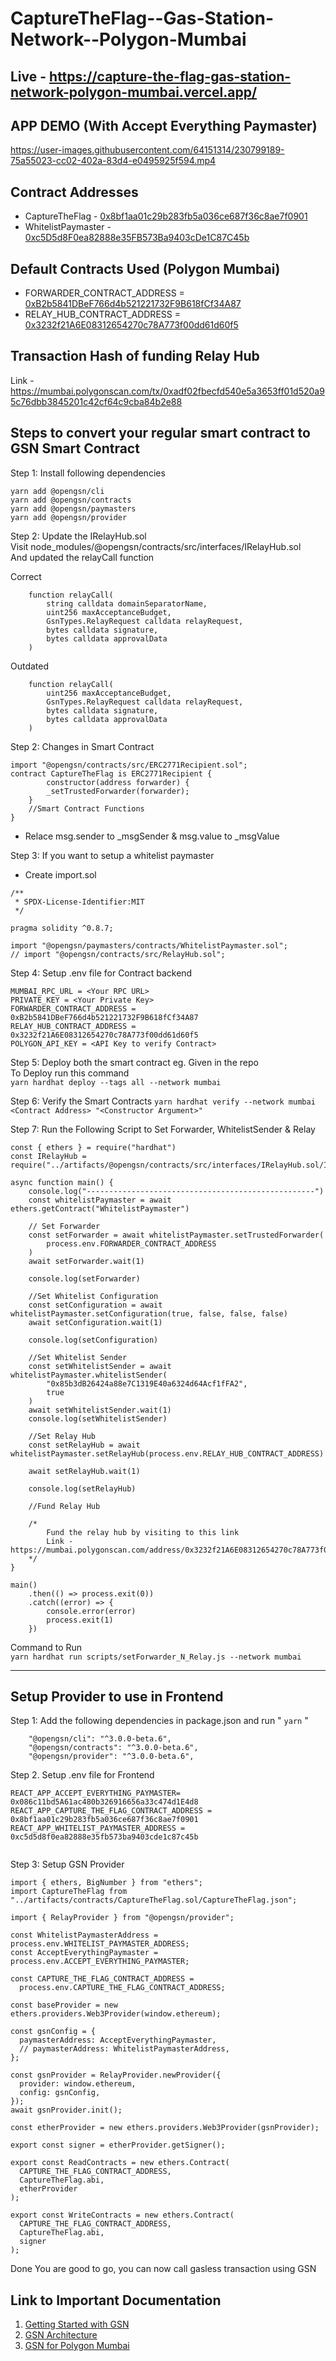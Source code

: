# CaptureTheFlag--Gas-Station-Network--Polygon-Mumbai
## Live - https://capture-the-flag-gas-station-network-polygon-mumbai.vercel.app/
## APP DEMO (With Accept Everything Paymaster)
https://user-images.githubusercontent.com/64151314/230799189-75a55023-cc02-402a-83d4-e0495925f594.mp4





## Contract Addresses

- CaptureTheFlag - [0x8bf1aa01c29b283fb5a036ce687f36c8ae7f0901](https://mumbai.polygonscan.com/address/0x8bf1aa01c29b283fb5a036ce687f36c8ae7f0901)
- WhitelistPaymaster - [0xc5D5d8F0ea82888e35FB573Ba9403cDe1C87C45b](https://mumbai.polygonscan.com/address/0xc5D5d8F0ea82888e35FB573Ba9403cDe1C87C45b)

## Default Contracts Used (Polygon Mumbai)

- FORWARDER_CONTRACT_ADDRESS = [0xB2b5841DBeF766d4b521221732F9B618fCf34A87](https://mumbai.polygonscan.com/address/0xB2b5841DBeF766d4b521221732F9B618fCf34A87)
- RELAY_HUB_CONTRACT_ADDRESS = [0x3232f21A6E08312654270c78A773f00dd61d60f5](https://mumbai.polygonscan.com/address/0x3232f21A6E08312654270c78A773f00dd61d60f5)

## Transaction Hash of funding Relay Hub

Link - https://mumbai.polygonscan.com/tx/0xadf02fbecfd540e5a3653ff01d520a95c76dbb3845201c42cf64c9cba84b2e88

## Steps to convert your regular smart contract to GSN Smart Contract

Step 1: Install following dependencies

```
yarn add @opengsn/cli
yarn add @opengsn/contracts
yarn add @opengsn/paymasters
yarn add @opengsn/provider

```

Step 2: Update the IRelayHub.sol  
Visit node_modules/@opengsn/contracts/src/interfaces/IRelayHub.sol  
And updated the relayCall function

Correct

```
    function relayCall(
        string calldata domainSeparatorName,
        uint256 maxAcceptanceBudget,
        GsnTypes.RelayRequest calldata relayRequest,
        bytes calldata signature,
        bytes calldata approvalData
    )
```

Outdated

```
    function relayCall(
        uint256 maxAcceptanceBudget,
        GsnTypes.RelayRequest calldata relayRequest,
        bytes calldata signature,
        bytes calldata approvalData
    )
```

Step 2: Changes in Smart Contract

```
import "@opengsn/contracts/src/ERC2771Recipient.sol";
contract CaptureTheFlag is ERC2771Recipient {
        constructor(address forwarder) {
        _setTrustedForwarder(forwarder);
    }
    //Smart Contract Functions
}
```

- Relace msg.sender to \_msgSender & msg.value to \_msgValue

Step 3: If you want to setup a whitelist paymaster

- Create import.sol

```
/**
 * SPDX-License-Identifier:MIT
 */

pragma solidity ^0.8.7;

import "@opengsn/paymasters/contracts/WhitelistPaymaster.sol";
// import "@opengsn/contracts/src/RelayHub.sol";

```

Step 4: Setup .env file for Contract backend

```
MUMBAI_RPC_URL = <Your RPC URL>
PRIVATE_KEY = <Your Private Key>
FORWARDER_CONTRACT_ADDRESS = 0xB2b5841DBeF766d4b521221732F9B618fCf34A87
RELAY_HUB_CONTRACT_ADDRESS = 0x3232f21A6E08312654270c78A773f00dd61d60f5
POLYGON_API_KEY = <API Key to verify Contract>

```

Step 5: Deploy both the smart contract
eg. Given in the repo  
To Deploy run this command  
`yarn hardhat deploy --tags all --network mumbai`

Step 6: Verify the Smart Contracts
`yarn hardhat verify --network mumbai <Contract Address> "<Constructor Argument>"`

Step 7: Run the Following Script to Set Forwarder, WhitelistSender & Relay

```
const { ethers } = require("hardhat")
const IRelayHub = require("../artifacts/@opengsn/contracts/src/interfaces/IRelayHub.sol/IRelayHub.json")

async function main() {
    console.log("---------------------------------------------------")
    const whitelistPaymaster = await ethers.getContract("WhitelistPaymaster")

    // Set Forwarder
    const setForwarder = await whitelistPaymaster.setTrustedForwarder(
        process.env.FORWARDER_CONTRACT_ADDRESS
    )
    await setForwarder.wait(1)

    console.log(setForwarder)

    //Set Whitelist Configuration
    const setConfiguration = await whitelistPaymaster.setConfiguration(true, false, false, false)
    await setConfiguration.wait(1)

    console.log(setConfiguration)

    //Set Whitelist Sender
    const setWhitelistSender = await whitelistPaymaster.whitelistSender(
        "0x85b3dB26424a88e7C1319E40a6324d64Acf1fFA2",
        true
    )
    await setWhitelistSender.wait(1)
    console.log(setWhitelistSender)

    //Set Relay Hub
    const setRelayHub = await whitelistPaymaster.setRelayHub(process.env.RELAY_HUB_CONTRACT_ADDRESS)

    await setRelayHub.wait(1)

    console.log(setRelayHub)

    //Fund Relay Hub

    /*
        Fund the relay hub by visiting to this link
        Link - https://mumbai.polygonscan.com/address/0x3232f21A6E08312654270c78A773f00dd61d60f5#writeContract#F2
    */
}

main()
    .then(() => process.exit(0))
    .catch((error) => {
        console.error(error)
        process.exit(1)
    })

```

Command to Run  
`yarn hardhat run scripts/setForwarder_N_Relay.js --network mumbai`

---

## Setup Provider to use in Frontend

Step 1: Add the following dependencies in package.json and run " `yarn` "

```
    "@opengsn/cli": "^3.0.0-beta.6",
    "@opengsn/contracts": "^3.0.0-beta.6",
    "@opengsn/provider": "^3.0.0-beta.6",
```

Step 2. Setup .env file for Frontend

```
REACT_APP_ACCEPT_EVERYTHING_PAYMASTER= 0x086c11bd5A61ac480b326916656a33c474d1E4d8
REACT_APP_CAPTURE_THE_FLAG_CONTRACT_ADDRESS = 0x8bf1aa01c29b283fb5a036ce687f36c8ae7f0901
REACT_APP_WHITELIST_PAYMASTER_ADDRESS = 0xc5d5d8f0ea82888e35fb573ba9403cde1c87c45b


```

Step 3: Setup GSN Provider

```
import { ethers, BigNumber } from "ethers";
import CaptureTheFlag from "../artifacts/contracts/CaptureTheFlag.sol/CaptureTheFlag.json";

import { RelayProvider } from "@opengsn/provider";

const WhitelistPaymasterAddress = process.env.WHITELIST_PAYMASTER_ADDRESS;
const AcceptEverythingPaymaster = process.env.ACCEPT_EVERYTHING_PAYMASTER;

const CAPTURE_THE_FLAG_CONTRACT_ADDRESS =
  process.env.CAPTURE_THE_FLAG_CONTRACT_ADDRESS;

const baseProvider = new ethers.providers.Web3Provider(window.ethereum);

const gsnConfig = {
  paymasterAddress: AcceptEverythingPaymaster,
  // paymasterAddress: WhitelistPaymasterAddress,
};

const gsnProvider = RelayProvider.newProvider({
  provider: window.ethereum,
  config: gsnConfig,
});
await gsnProvider.init();

const etherProvider = new ethers.providers.Web3Provider(gsnProvider);

export const signer = etherProvider.getSigner();

export const ReadContracts = new ethers.Contract(
  CAPTURE_THE_FLAG_CONTRACT_ADDRESS,
  CaptureTheFlag.abi,
  etherProvider
);

export const WriteContracts = new ethers.Contract(
  CAPTURE_THE_FLAG_CONTRACT_ADDRESS,
  CaptureTheFlag.abi,
  signer
);

```

Done You are good to go, you can now call gasless transaction using GSN

## Link to Important Documentation

1. [Getting Started with GSN](https://docs.opengsn.org/javascript-client/getting-started.html#working-examples)
2. [GSN Architecture](https://docs.opengsn.org/#architecture)
3. [GSN for Polygon Mumbai](https://docs.opengsn.org/networks/polygon/mumbai.html)
